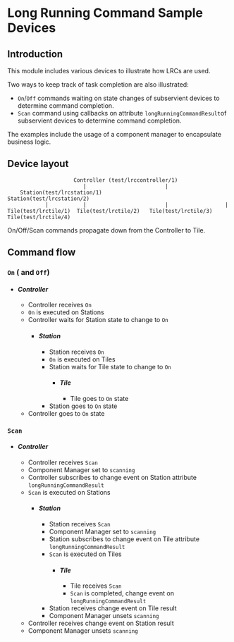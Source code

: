 # Long Running Command Sample Devices

## Introduction

This module includes various devices to illustrate how LRCs are used.

Two ways to keep track of task completion are also illustrated:
- `On`/`Off` commands waiting on state changes of subservient devices to determine command completion.
- `Scan` command using callbacks on attribute `longRunningCommandResult`of subservient devices to determine command completion.

The examples include the usage of a component manager to encapsulate business logic.

## Device layout

                         Controller (test/lrccontroller/1)
                            |                         |
        Station(test/lrcstation/1)                Station(test/lrcstation/2)
                |           |                         |                  |
    Tile(test/lrctile/1)  Tile(test/lrctile/2)   Tile(test/lrctile/3)  Tile(test/lrctile/4)

On/Off/Scan  commands propagate down from the Controller to Tile.

## Command flow

### `On` ( and `Off`)

  - #### _Controller_
    - Controller receives `On`
    - `On` is executed on Stations
    - Controller waits for Station state to change to `On`
      - #### _Station_
        - Station receives `On`
        - `On` is executed on Tiles
        - Station waits for Tile state to change to `On`
          - #### _Tile_
            - Tile goes to `On` state
        - Station goes to `On` state
    - Controller goes to `On` state

### `Scan`

  - #### _Controller_
    - Controller receives `Scan`
    - Component Manager set to `scanning`
    - Controller subscribes to change event on Station attribute `longRunningCommandResult`
    - `Scan` is executed on Stations
      - #### _Station_
        - Station receives `Scan`
        - Component Manager set to `scanning`
        - Station subscribes to change event on Tile attribute `longRunningCommandResult`
        - `Scan` is executed on Tiles
          - #### _Tile_
            - Tile receives `Scan`
            - `Scan` is completed, change event on `longRunningCommandResult`
        - Station receives change event on Tile result
        - Component Manager unsets `scanning`
    - Controller receives change event on Station result
    - Component Manager unsets `scanning`
